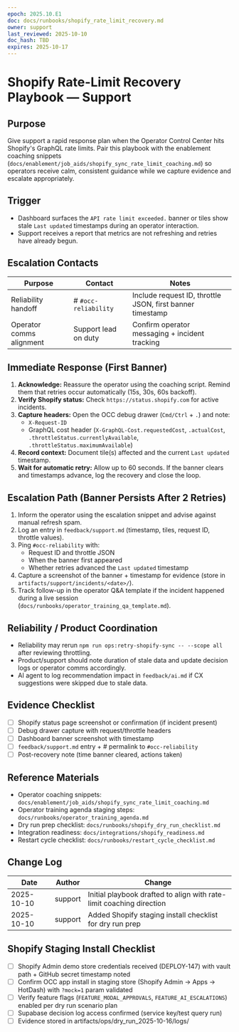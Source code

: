 ```yaml
---
epoch: 2025.10.E1
doc: docs/runbooks/shopify_rate_limit_recovery.md
owner: support
last_reviewed: 2025-10-10
doc_hash: TBD
expires: 2025-10-17
---
```

# Shopify Rate-Limit Recovery Playbook — Support

## Purpose
Give support a rapid response plan when the Operator Control Center hits Shopify's GraphQL rate limits. Pair this playbook with the enablement coaching snippets (`docs/enablement/job_aids/shopify_sync_rate_limit_coaching.md`) so operators receive calm, consistent guidance while we capture evidence and escalate appropriately.

## Trigger
- Dashboard surfaces the `API rate limit exceeded.` banner or tiles show stale `Last updated` timestamps during an operator interaction.
- Support receives a report that metrics are not refreshing and retries have already begun.

## Escalation Contacts
| Purpose | Contact | Notes |
|---------|---------|-------|
| Reliability handoff | # `#occ-reliability` | Include request ID, throttle JSON, first banner timestamp |
| Operator comms alignment | Support lead on duty | Confirm operator messaging + incident tracking |

## Immediate Response (First Banner)
1. **Acknowledge:** Reassure the operator using the coaching script. Remind them that retries occur automatically (15s, 30s, 60s backoff).
2. **Verify Shopify status:** Check `https://status.shopify.com` for active incidents.
3. **Capture headers:** Open the OCC debug drawer (`Cmd/Ctrl` + `.`) and note:
   - `X-Request-ID`
   - GraphQL cost header (`X-GraphQL-Cost.requestedCost`, `.actualCost`, `.throttleStatus.currentlyAvailable`, `.throttleStatus.maximumAvailable`)
4. **Record context:** Document tile(s) affected and the current `Last updated` timestamp.
5. **Wait for automatic retry:** Allow up to 60 seconds. If the banner clears and timestamps advance, log the recovery and close the loop.

## Escalation Path (Banner Persists After 2 Retries)
1. Inform the operator using the escalation snippet and advise against manual refresh spam.
2. Log an entry in `feedback/support.md` (timestamp, tiles, request ID, throttle values).
3. Ping `#occ-reliability` with:
   - Request ID and throttle JSON
   - When the banner first appeared
   - Whether retries advanced the `Last updated` timestamp
4. Capture a screenshot of the banner + timestamp for evidence (store in `artifacts/support/incidents/<date>/`).
5. Track follow-up in the operator Q&A template if the incident happened during a live session (`docs/runbooks/operator_training_qa_template.md`).

## Reliability / Product Coordination
- Reliability may rerun `npm run ops:retry-shopify-sync -- --scope all` after reviewing throttling.
- Product/support should note duration of stale data and update decision logs or operator comms accordingly.
- AI agent to log recommendation impact in `feedback/ai.md` if CX suggestions were skipped due to stale data.

## Evidence Checklist
- [ ] Shopify status page screenshot or confirmation (if incident present)
- [ ] Debug drawer capture with request/throttle headers
- [ ] Dashboard banner screenshot with timestamp
- [ ] `feedback/support.md` entry + # permalink to `#occ-reliability`
- [ ] Post-recovery note (time banner cleared, actions taken)

## Reference Materials
- Operator coaching snippets: `docs/enablement/job_aids/shopify_sync_rate_limit_coaching.md`
- Operator training agenda staging steps: `docs/runbooks/operator_training_agenda.md`
- Dry run prep checklist: `docs/runbooks/shopify_dry_run_checklist.md`
- Integration readiness: `docs/integrations/shopify_readiness.md`
- Restart cycle checklist: `docs/runbooks/restart_cycle_checklist.md`

## Change Log
| Date | Author | Change |
|------|--------|--------|
| 2025-10-10 | support | Initial playbook drafted to align with rate-limit coaching direction |
| 2025-10-10 | support | Added Shopify staging install checklist for dry run prep |
## Shopify Staging Install Checklist
- [ ] Shopify Admin demo store credentials received (DEPLOY-147) with vault path + GitHub secret timestamp noted
- [ ] Confirm OCC app install in staging store (Shopify Admin → Apps → HotDash) with `?mock=1` param validated
- [ ] Verify feature flags (`FEATURE_MODAL_APPROVALS`, `FEATURE_AI_ESCALATIONS`) enabled per dry run scenario plan
- [ ] Supabase decision log access confirmed (service key/test query run)
- [ ] Evidence stored in artifacts/ops/dry_run_2025-10-16/logs/
